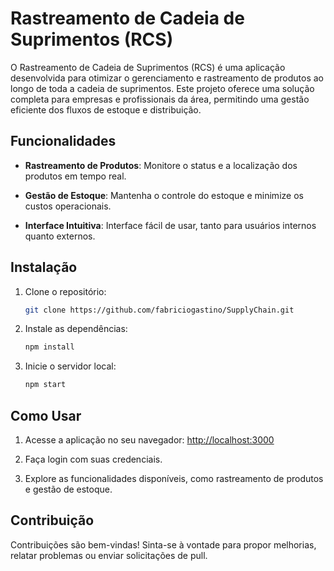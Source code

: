 # Rastreamento de Cadeia de Suprimentos (RCS)

O Rastreamento de Cadeia de Suprimentos (RCS) é uma aplicação desenvolvida para otimizar o gerenciamento e rastreamento de produtos ao longo de toda a cadeia de suprimentos. Este projeto oferece uma solução completa para empresas e profissionais da área, permitindo uma gestão eficiente dos fluxos de estoque e distribuição.

## Funcionalidades

- **Rastreamento de Produtos**: Monitore o status e a localização dos produtos em tempo real.
  
- **Gestão de Estoque**: Mantenha o controle do estoque e minimize os custos operacionais.

- **Interface Intuitiva**: Interface fácil de usar, tanto para usuários internos quanto externos.

## Instalação

1. Clone o repositório:

    ```bash
    git clone https://github.com/fabriciogastino/SupplyChain.git
    ```

2. Instale as dependências:

    ```bash
    npm install
    ```

3. Inicie o servidor local:

    ```bash
    npm start
    ```

## Como Usar

1. Acesse a aplicação no seu navegador: [http://localhost:3000](http://localhost:3000)

2. Faça login com suas credenciais.

3. Explore as funcionalidades disponíveis, como rastreamento de produtos e gestão de estoque.

## Contribuição

Contribuições são bem-vindas! Sinta-se à vontade para propor melhorias, relatar problemas ou enviar solicitações de pull.
